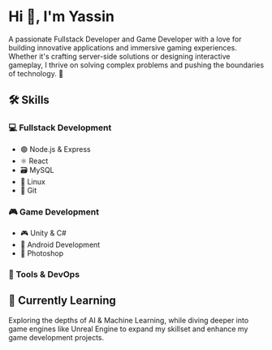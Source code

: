 <h1>Hi 👋, I'm Yassin</h1> <p>A passionate Fullstack Developer and Game Developer with a love for building innovative applications and immersive gaming experiences. Whether it's crafting server-side solutions or designing interactive gameplay, I thrive on solving complex problems and pushing the boundaries of technology. 🐧</p> <h2>🛠 Skills</h2> <h3>💻 Fullstack Development</h3> <ul> <li>🟢 Node.js & Express</li> <li>⚛️ React</li> <li>🗃️ MySQL</li> <li>🐧 Linux</li> <li>🔄 Git</li> </ul> <h3>🎮 Game Development</h3> <ul> <li>🎮 Unity & C#</li> <li>📱 Android Development</li> <li>🎨 Photoshop</li> </ul> <h3>🔧 Tools & DevOps</h3> <h2>🌱 Currently Learning</h2> <p>Exploring the depths of AI & Machine Learning, while diving deeper into game engines like Unreal Engine to expand my skillset and enhance my game development projects.</p>
